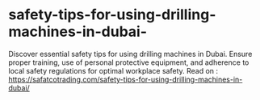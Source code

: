 # safety-tips-for-using-drilling-machines-in-dubai-
Discover essential safety tips for using drilling machines in Dubai. Ensure proper training, use of personal protective equipment, and adherence to local safety regulations for optimal workplace safety.  Read on : https://safatcotrading.com/safety-tips-for-using-drilling-machines-in-dubai/  
